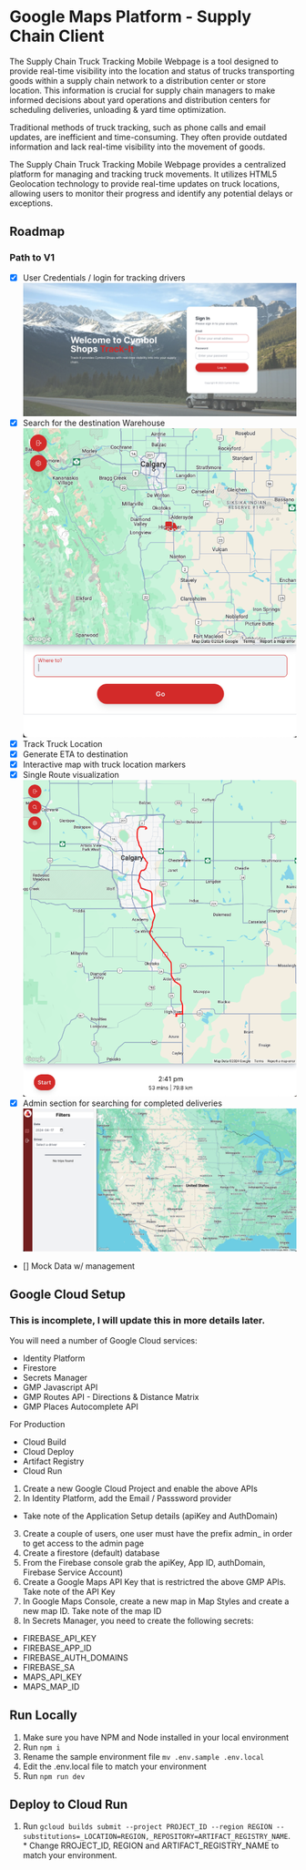 # Google Maps Platform - Supply Chain Client

The Supply Chain Truck Tracking Mobile Webpage is a tool designed to provide real-time visibility into the location and status of trucks transporting goods within a supply chain network to a distribution center or store location. This information is crucial for supply chain managers to make informed decisions about yard operations and distribution centers  for scheduling deliveries, unloading & yard time optimization. 

Traditional methods of truck tracking, such as phone calls and email updates, are inefficient and time-consuming. They often provide outdated information and lack real-time visibility into the movement of goods.

The Supply Chain Truck Tracking Mobile Webpage provides a centralized platform for managing and tracking truck movements. It utilizes HTML5 Geolocation technology to provide real-time updates on truck locations, allowing users to monitor their progress and identify any potential delays or exceptions.

## Roadmap

### Path to V1

- [x] User Credentials / login for tracking drivers
![trackit](./docs/Track-It.png)
- [x] Search for the destination Warehouse
![search](./docs/search.png)
- [x] Track Truck Location
- [x] Generate ETA to destination
- [x] Interactive map with truck location markers
- [x] Single Route visualization
![routes](./docs/routes.png)
- [x] Admin section for searching for completed deliveries
![admin](./docs/admin.png)
- [] Mock Data w/ management

## Google Cloud Setup
### This is incomplete, I will update this in more details later.

You will need a number of Google Cloud services:

- Identity Platform
- Firestore
- Secrets Manager
- GMP Javascript API
- GMP Routes API - Directions & Distance Matrix
- GMP Places Autocomplete API

For Production
- Cloud Build
- Cloud Deploy
- Artifact Registry
- Cloud Run

1. Create a new Google Cloud Project and enable the above APIs
2. In Identity Platform, add the Email / Passsword provider
  - Take note of the Application Setup details (apiKey and AuthDomain)
3. Create a couple of users, one user must have the prefix admin_ in order to get access to the admin page
4. Create a firestore (default) database
5. From the Firebase console grab the apiKey, App ID, authDomain, Firebase Service Account)
6. Create a Google Maps API Key that is restrictred the above GMP APIs. Take note of the API Key
7. In Google Maps Console, create a new map in Map Styles and create a new map ID. Take note of the map ID
8. In Secrets Manager, you need to create the following secrets:
  - FIREBASE_API_KEY
  - FIREBASE_APP_ID
  - FIREBASE_AUTH_DOMAINS
  - FIREBASE_SA
  - MAPS_API_KEY
  - MAPS_MAP_ID

## Run Locally

1. Make sure you have NPM and Node installed in your local environment
2. Run `npm i`
3. Rename the sample environment file `mv .env.sample .env.local`
4. Edit the .env.local file to match your environment
5. Run `npm run dev`

## Deploy to Cloud Run

1. Run `gcloud builds submit --project PROJECT_ID --region REGION --substitutions=_LOCATION=REGION,_REPOSITORY=ARTIFACT_REGISTRY_NAME`. * Change RROJECT_ID, REGION and ARTIFACT_REGISTRY_NAME to match your environment.

